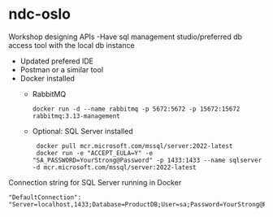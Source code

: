 # ndc-oslo
Workshop designing APIs
-Have sql management studio/preferred db access tool with the local db instance
- Updated prefered IDE
- Postman or a similar tool
- Docker installed
   - RabbitMQ
     ```
     docker run -d --name rabbitmq -p 5672:5672 -p 15672:15672 rabbitmq:3.13-management
     ```

   - Optional: SQL Server installed
     ```
      docker pull mcr.microsoft.com/mssql/server:2022-latest
      docker run -e "ACCEPT_EULA=Y" -e "SA_PASSWORD=YourStrong@Password" -p 1433:1433 --name sqlserver -d mcr.microsoft.com/mssql/server:2022-latest
     ```

Connection string for SQL Server running in Docker
```
"DefaultConnection": "Server=localhost,1433;Database=ProductDB;User=sa;Password=YourStrong@Password;TrustServerCertificate=True;"
```
